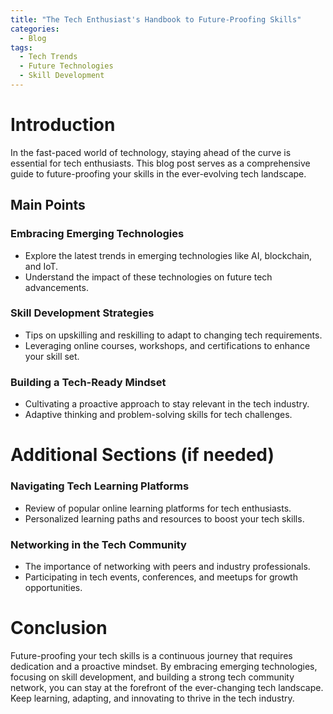 ```yaml
---
title: "The Tech Enthusiast's Handbook to Future-Proofing Skills"
categories:
  - Blog
tags:
  - Tech Trends
  - Future Technologies
  - Skill Development
---
```


# Introduction
In the fast-paced world of technology, staying ahead of the curve is essential for tech enthusiasts. This blog post serves as a comprehensive guide to future-proofing your skills in the ever-evolving tech landscape.

## Main Points
### Embracing Emerging Technologies
- Explore the latest trends in emerging technologies like AI, blockchain, and IoT.
- Understand the impact of these technologies on future tech advancements.

### Skill Development Strategies
- Tips on upskilling and reskilling to adapt to changing tech requirements.
- Leveraging online courses, workshops, and certifications to enhance your skill set.

### Building a Tech-Ready Mindset
- Cultivating a proactive approach to stay relevant in the tech industry.
- Adaptive thinking and problem-solving skills for tech challenges.

# Additional Sections (if needed)
### Navigating Tech Learning Platforms
- Review of popular online learning platforms for tech enthusiasts.
- Personalized learning paths and resources to boost your tech skills.

### Networking in the Tech Community
- The importance of networking with peers and industry professionals.
- Participating in tech events, conferences, and meetups for growth opportunities.

# Conclusion
Future-proofing your tech skills is a continuous journey that requires dedication and a proactive mindset. By embracing emerging technologies, focusing on skill development, and building a strong tech community network, you can stay at the forefront of the ever-changing tech landscape. Keep learning, adapting, and innovating to thrive in the tech industry.